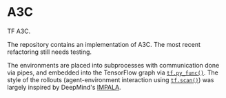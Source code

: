 # A3C
TF A3C.

The repository contains an implementation of A3C. The most recent refactoring still needs testing.

The environments are placed into subprocesses with communication done via pipes, and embedded into the TensorFlow graph
via [`tf.py_func()`][tf-pyfunc]. The style of the rollouts (agent-environment interaction using [`tf.scan()`][tf-scan])
was largely inspired by DeepMind's [IMPALA](https://arxiv.org/abs/1802.01561).

[tf-scan]: https://www.tensorflow.org/api_docs/python/tf/scan
[tf-pyfunc]: https://www.tensorflow.org/api_docs/python/tf/py_func
